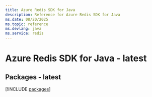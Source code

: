 ```yaml
---
title: Azure Redis SDK for Java
description: Reference for Azure Redis SDK for Java
ms.date: 08/20/2025
ms.topic: reference
ms.devlang: java
ms.service: redis
---
```

# Azure Redis SDK for Java - latest
## Packages - latest
[!INCLUDE [packages](redis-index.md)]